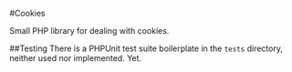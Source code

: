 #Cookies

Small PHP library for dealing with cookies.

##Testing
There is a PHPUnit test suite boilerplate in the `tests` directory, neither used nor implemented. Yet.






